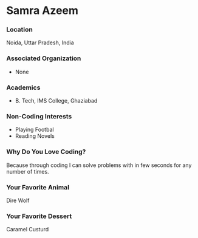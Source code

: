 # Samra Azeem

### Location
Noida, Uttar Pradesh, India

### Associated Organization
- None

### Academics
- B. Tech, IMS College, Ghaziabad

### Non-Coding Interests
- Playing Footbal
- Reading Novels

### Why Do You Love Coding?
Because through coding I can solve problems with in few seconds for any number of times.

### Your Favorite Animal
Dire Wolf

### Your Favorite Dessert
Caramel Custurd